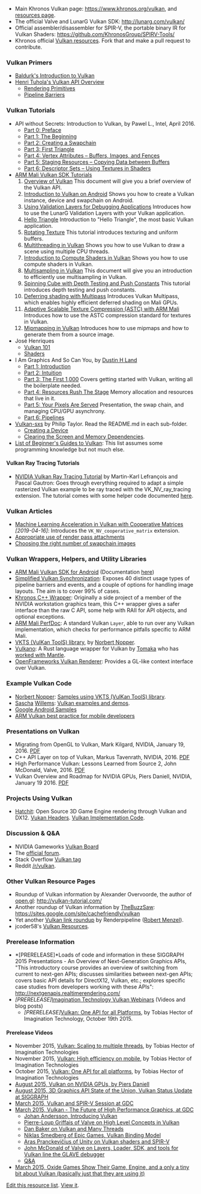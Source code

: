 

-   Main Khronos Vulkan page: <https://www.khronos.org/vulkan>, and
    [resources page](https://www.khronos.org/vulkan/resources).
-   The official Valve and LunarG Vulkan
    SDK: <http://lunarg.com/vulkan/>
-   Official assembler/disassembler for SPIR-V, the portable binary IR
    for Vulkan Shaders: <https://github.com/KhronosGroup/SPIRV-Tools/>
-   Khronos official [Vulkan
    resources](https://github.com/KhronosGroup/Khronosdotorg/tree/master/api/vulkan).
    Fork that and make a pull request to contribute.

### Vulkan Primers
-   [Baldurk's Introduction to Vulkan](https://renderdoc.org/vulkan-in-30-minutes.html)
-   [Henri Tuhola's Vulkan API Overview](http://boxbase.org/entries/2016/feb/22/vulkan-api-overview)
    -    [Rendering Primitives](http://boxbase.org/entries/2016/feb/29/vulkan-api-overview-2)
    -    [Pipeline Barriers](http://boxbase.org/entries/2016/mar/7/vulkan-api-overview-3)

### Vulkan Tutorials

-   API without Secrets: Introduction to Vulkan, by Pawel L., Intel, April 2016.
    -   [Part 0: Preface](https://software.intel.com/en-us/articles/api-without-secrets-introduction-to-vulkan-preface)
    -   [Part 1: The Beginning](https://software.intel.com/en-us/articles/api-without-secrets-introduction-to-vulkan-part-1)
    -   [Part 2: Creating a Swapchain](https://software.intel.com/en-us/articles/api-without-secrets-introduction-to-vulkan-part-2)
    -   [Part 3: First Triangle](https://software.intel.com/en-us/articles/api-without-secrets-introduction-to-vulkan-part-3)
    -   [Part 4: Vertex Attributes – Buffers, Images, and Fences](https://software.intel.com/en-us/articles/api-without-secrets-introduction-to-vulkan-part-4)
    -   [Part 5: Staging Resources – Copying Data between Buffers](https://software.intel.com/en-us/articles/api-without-secrets-introduction-to-vulkan-part-5)
    -   [Part 6: Descriptor Sets – Using Textures in Shaders](https://software.intel.com/en-us/articles/api-without-secrets-introduction-to-vulkan-part-6)
-   [ARM Mali Vulkan SDK Tutorials](https://arm-software.github.io/vulkan-sdk/tutorials.html)
    1.  [Overview of Vulkan](https://arm-software.github.io/vulkan-sdk/vulkan_intro.html)
        This document will give you a brief overview of the Vulkan API.
    2.  [Introduction to Vulkan on Android](https://arm-software.github.io/vulkan-sdk/creating_vulkan_window.html)
        Shows you how to create a Vulkan instance, device and swapchain on Android.
    3.  [Using Validation Layers for Debugging Applications](https://arm-software.github.io/vulkan-sdk/_validation_layer.html)
        Introduces how to use the LunarG Validation Layers with your Vulkan application.
    4.  [Hello Triangle](https://arm-software.github.io/vulkan-sdk/hello_triangle.html)
        Introduction to "Hello Triangle", the most basic Vulkan application.
    5.  [Rotating Texture](https://arm-software.github.io/vulkan-sdk/rotating_texture.html)
        This tutorial introduces texturing and uniform buffers.
    6.  [Multithreading in Vulkan](https://arm-software.github.io/vulkan-sdk/multithreading.html)
        Shows you how to use Vulkan to draw a scene using multiple CPU threads.
    7.  [Introduction to Compute Shaders in Vulkan](https://arm-software.github.io/vulkan-sdk/basic_compute.html)
        Shows you how to use compute shaders in Vulkan.
    8.  [Multisampling in Vulkan](https://arm-software.github.io/vulkan-sdk/multisampling.html)
        This document will give you an introduction to efficiently use multisampling in Vulkan.
    9.  [Spinning Cube with Depth Testing and Push Constants](https://arm-software.github.io/vulkan-sdk/spinning_cube.html)
        This tutorial introduces depth testing and push constants.
    10.  [Deferring shading with Multipass](https://arm-software.github.io/vulkan-sdk/multipass.html)
        Introduces Vulkan Multipass, which enables highly efficient deferred shading on Mali GPUs.
    11.  [Adaptive Scalable Texture Compression (ASTC) with ARM Mali](https://arm-software.github.io/vulkan-sdk/_a_s_t_c.html)
        Introduces how to use the ASTC compression standard for textures in Vulkan.
    12.  [Mipmapping in Vulkan](https://arm-software.github.io/vulkan-sdk/mipmapping.html)
        Introduces how to use mipmaps and how to generate them from a source image.
-   José Henriques
    -   [Vulkan 101](http://www.jhenriques.net/development.html)  
    -   [Shaders](http://www.jhenriques.net/vulkan_shaders.html)
-   I Am Graphics And So Can You, by [Dustin H Land](https://www.fasterthan.life/contact)
    -   [Part 1: Introduction](https://www.fasterthan.life/blog/2017/7/11/i-am-graphics-and-so-can-you-part-1)
    -   [Part 2: Intuition](https://www.fasterthan.life/blog/2017/7/11/i-am-graphics-and-so-can-you-part-2-intuition)
    -   [Part 3: The First 1,000](https://www.fasterthan.life/blog/2017/7/12/i-am-graphics-and-so-can-you-part-3-breaking-ground) Covers getting started with Vulkan, writing all the boilerplate needed.
    -   [Part 4: Resources Rush The Stage](https://www.fasterthan.life/blog/2017/7/13/i-am-graphics-and-so-can-you-part-4-)
        Memory allocation and resources that live in it.
    -   [Part 5: Your Pixels Are Served](https://www.fasterthan.life/blog/2017/7/22/i-am-graphics-and-so-can-you-part-5-your-pixels-are-served) Presentation, the swap chain, and managing CPU/GPU asynchrony.    
    -   [Part 6: Pipelines](https://www.fasterthan.life/blog/2017/7/24/i-am-graphics-and-so-can-you-part-6-pipelines)
-   [Vulkan-sxs](https://github.com/philiptaylor/vulkan-sxs) by Philip Taylor. Read the README.md in each sub-folder.
    -   [Creating a Device](https://github.com/philiptaylor/vulkan-sxs/blob/master/01-device/README.md)
    -   [Clearing the Screen and Memory Dependencies](https://github.com/philiptaylor/vulkan-sxs/blob/master/04-clear/README.md).
-   [List of Beginner's Guides to Vulkan](https://www.khronos.org/blog/beginners-guide-to-vulkan):
    This list assumes some programming knowledge but not much else.

#### Vulkan Ray Tracing Tutorials
-   [NVIDIA Vulkan Ray Tracing Tutorial](https://developer.nvidia.com/rtx/raytracing/vkray) by Martin-Karl Lefrançois and Pascal Gautron:
    Goes through everything required to adapt a simple rasterized Vulkan example to be ray traced with
    the VK_NV_ray_tracing extension.
    The tutorial comes with some helper code documented [here](https://developer.nvidia.com/rtx/raytracing/vkray_helpers).


### Vulkan Articles
-   [Machine Learning Acceleration in Vulkan with Cooperative Matrices](https://devblogs.nvidia.com/machine-learning-acceleration-vulkan-cooperative-matrices/) _[2019-04-16]_: Introduces the `VK_NV_cooperative_matrix` extension.
-   [Appropriate use of render pass attachments](https://arm-software.github.io/vulkan_best_practice_for_mobile_developers/samples/render_passes/render_passes_tutorial.html)
-   [Choosing the right number of swapchain images](https://arm-software.github.io/vulkan_best_practice_for_mobile_developers/samples/swapchain_images/swapchain_images_tutorial.html)

### Vulkan Wrappers, Helpers, and Utility Libraries

-   [ARM Mali Vulkan SDK for Android](https://github.com/ARM-software/vulkan-sdk)
    (Documentation [here](https://arm-software.github.io/vulkan-sdk/index.html))
-   [Simplified Vulkan Synchronization](https://github.com/Tobski/simple_vulkan_synchronization/):
    Exposes 40 distinct usage types of pipeline barriers and events, and a couple
    of options for handling image layouts. The aim is to cover 99% of cases.
-   [Khronos C++ Wrapper](https://github.com/KhronosGroup/Vulkan-Hpp/blob/master/README.md):
    Originally a side project of a member of the NVIDIA workstation graphics team,
    this C++ wrapper gives a safer interface than the raw C API,
    some help with RAII for API objects, and optional exceptions.
-   [ARM Mali PerfDoc](https://github.com/ARM-software/perfdoc):
    A standard Vulkan `Layer`, able to run over any Vulkan implementation,
    which checks for performance pitfalls specific to ARM Mali.
-   [VKTS (VulKan ToolS) library](https://github.com/McNopper/Vulkan),
    by [Norbert Nopper](https://twitter.com/McNopper).
-   [Vulkano](https://github.com/tomaka/vulkano): A Rust language
    wrapper for Vulkan by [Tomaka](https://www.reddit.com/user/tomaka17)
    who has [worked with Mantle](https://github.com/tomaka/mantle-demo).
-   [OpenFrameworks Vulkan Renderer](https://forum.openframeworks.cc/t/vulkan-renderer/23800):
    Provides a GL-like context interface over Vulkan.   

### Example Vulkan Code

-   [Norbert Nopper](https://twitter.com/McNopper): [Samples using VKTS
    (VulKan ToolS) library](https://github.com/McNopper/Vulkan).
-   [Sascha](http://www.saschawillems.de/)
    [Willems](https://twitter.com/SaschaWillems2): [Vulkan examples and
    demos](https://github.com/SaschaWillems/Vulkan).
-   [Google Android Samples](https://github.com/googlesamples/android-vulkan-tutorials)
-   [ARM Vulkan best practice for mobile developers](https://github.com/ARM-software/vulkan_best_practice_for_mobile_developers)

### Presentations on Vulkan
 - Migrating from OpenGL to Vulkan, Mark Kilgard, NVIDIA, January 19, 2016. [PDF](http://on-demand.gputechconf.com/gtc/2016/events/vulkanday/Migrating_from_OpenGL_to_Vulkan.pdf)
 - C++ API Layer on top of Vulkan, Markus Tavenrath, NVIDIA, 2016. [PDF](http://on-demand.gputechconf.com/gtc/2016/events/vulkanday/Vulkan_C++.pdf)
 - High Performance Vulkan: Lessons Learned from Source 2, John McDonald, Valve, 2016. [PDF](http://on-demand.gputechconf.com/gtc/2016/events/vulkanday/High_Performance_Vulkan.pdf)
 - Vulkan Overview and Roadmap for NVIDIA GPUs, Piers Daniell, NVIDIA, January 19 2016. [PDF](https://developer.nvidia.com/sites/default/files/akamai/gameworks/VulkanDevDaypdaniel.pdf)

### Projects Using Vulkan
-   [Hatchit](https://github.com/thirddegree/Hatchit): Open Source 3D Game Engine rendering through Vulkan and DX12. [Vukan Headers](https://github.com/thirddegree/HatchitGraphics/tree/master/include/vulkan). [Vulkan Implementation Code](https://github.com/thirddegree/HatchitGraphics/tree/master/source/vulkan).

### Discussion & Q&A

-   NVIDIA Gameworks [Vulkan
    Board](https://devtalk.nvidia.com/default/board/166/)
-   The [official
    forum](https://www.khronos.org/message_boards/forumdisplay.php/114-Vulkan-High-Efficiency-GPU-Graphics-and-Compute).
-   Stack Overflow [Vulkan
    tag](http://stackoverflow.com/questions/tagged/vulkan)
-   Reddit [/r/vulkan](https://www.reddit.com/r/vulkan/).

### Other Vulkan Resource Pages

-   Roundup of Vulkan information by Alexander Overvoorde, the author of
    [open.gl](https://open.gl/): <http://vulkan-tutorial.com/>
-   Another roundup of Vulkan information by
    [TheBuzzSaw](https://www.reddit.com/user/TheBuzzSaw):
    <https://sites.google.com/site/cachefriendly/vulkan>
-   Yet another [Vulkan link
    roundup](http://renderingpipeline.com/2015/03/vulkan-links) by
    Renderpipeline ([Robert
    Menzel](https://twitter.com/renderpipeline)).
-   jcoder58's [Vulkan Resources](https://github.com/jcoder58/VulkanResources).

### Prerelease Information
-   *[PRERELEASE]*Loads of code and information in these SIGGRAPH 2015
    Presentations - An Overview of Next-Generation Graphics APIs, "This
    introductory course provides an overview of switching from current
    to next-gen APIs; discusses similarities between next-gen APIs;
    covers basic API details for DirectX12, Vulkan, etc.; explores
    specific case studies from developers working with these APIs":
    <http://nextgenapis.realtimerendering.com/>
-   *[PRERELEASE]*[Imagination Technology Vulkan
    Webinars](http://blog.imgtec.com/powervr/5-new-webinars-on-the-vulkan-api)
    (Videos and blog posts)
    -   *[PRERELEASE]*[Vulkan: One API for all
        Platforms](http://blog.imgtec.com/powervr/vulkan-one-api-for-all-platforms),
        by Tobias Hector of Imagination Technology, October 19th 2015.

#### Prerelease Videos

-   November 2015, [Vulkan: Scaling to multiple
    threads](https://www.youtube.com/watch?v=s3ub6iVThro&t=2m35s), by
    Tobias Hector of Imagination Technologies
-   November 2015, [Vulkan: High efficiency on
    mobile](https://www.youtube.com/watch?v=4exq7Pb0XRo), by Tobias
    Hector of Imagination Technologies
-   October 2015, [Vulkan: One API for all
    platforms](https://www.youtube.com/watch?v=eDp7CFw-UPE), by Tobias
    Hector of Imagination Technologies
-   [August 2015, Vulkan on NVIDIA GPUs, by Piers
    Daniell](https://www.youtube.com/watch?v=NqensKmmRfE)
-   [August 2015, 3D Graphics API State of the Union, Vulkan Status
    Update at
    SIGGRAPH](https://www.youtube.com/watch?v=quNsdYfWXfM&t=55m21s)
-   [March 2015, Vulkan and SPIR-V Session at
    GDC](https://www.youtube.com/watch?v=qKbtrVEhaw8)
-   [March 2015, Vulkan - The Future of High Performance Graphics, at
    GDC](https://www.youtube.com/watch?v=QF7gENO6CI8&)
    -   [Johan Andersson, Introducing
        Vulkan](https://www.youtube.com/watch?v=QF7gENO6CI8&t=03m10s)
    -   [Pierre-Loup Griffais of Valve on High Level Concepts in
        Vulkan](https://www.youtube.com/watch?v=QF7gENO6CI8&t=08m42s)
    -   [Dan Baker on Vulkan and Many
        Threads](https://www.youtube.com/watch?v=QF7gENO6CI8&t=20m0s)
    -   [Niklas Smedberg of Epic Games, Vulkan Binding
        Model](https://www.youtube.com/watch?v=QF7gENO6CI8&t=32m38s)
    -   [Aras Pranckevičius of Unity on Vulkan shaders and
        SPIR-V](https://www.youtube.com/watch?v=QF7gENO6CI8&t=39m36s)
    -   [John McDonald of Valve on Layers, Loader, SDK, and tools for
        Vulkan line the GLAVE
        debugger](https://www.youtube.com/watch?v=QF7gENO6CI8&t=50m33s)
    -   [Q&A](https://www.youtube.com/watch?v=QF7gENO6CI8&t=63m35s)
-   [March 2015, Oxide Games Show Their Game, Engine, and a only a tiny
    bit about Vulkan (basically just that they are using
    it)](https://www.youtube.com/watch?v=ljeBu7-vKI4&t=1m32s)

[Edit this resource list](https://github.com/ahcox/ahcox.com/edit/master/vulkan/resources.md).
[View it](http://ahcox.com/vulkan/).
